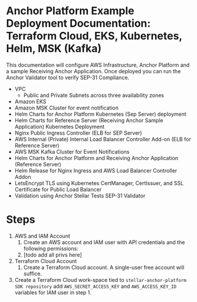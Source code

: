 # Anchor Platform Example Deployment Documentation: Terraform Cloud, EKS, Kubernetes, Helm, MSK (Kafka)
This documentation will configure AWS Infrastructure, Anchor Platform and a sample Receiving Anchor Application. Once deployed you can run the Anchor Validator tool to verify SEP-31 Compliance.
- VPC
  - Public and Private Subnets across three availability zones
- Amazon EKS
- Amazon MSK Cluster for event notification 
- Helm Charts for Anchor Platform Kubernetes (Sep Server) deployment
- Helm Charts for Reference Server (Receiving Anchor Sample Application) Kubernetes Deployment
- Nginx Public Ingress Controller (ELB for SEP Server)
- AWS Internal (Private) Internal Load Balancer Controller Add-on (ELB for Reference Server) 
- AWS MSK Kafka Cluster for Event Notifications
- Helm Charts for Anchor Platform and Receiving Anchor Application (Reference Server)
- Helm Release for Nginx Ingress and AWS Load Balancer Controller Addon
- LetsEncrypt TLS using Kubernetes CertManager, CertIssuer, and SSL Certificate for Public Load Balancer
- Validation using Anchor Stellar Tests SEP-31 Validator
  
# Steps
1. AWS and IAM Account
   1. Create an AWS account and IAM user with API credentials and the following permissions:
   2. [todo add all privs here]
2. Terraform Cloud Account 
   1. Create a Terraform Cloud account. A single-user free account will suffice.
3. Create a Terraform Cloud work-space tied to `stellar-anchor-platform SDK repository` add `AWS_SECRET_ACCESS_KEY` and `AWS_ACCESS_KEY_ID` variables for IAM user in step 1.
